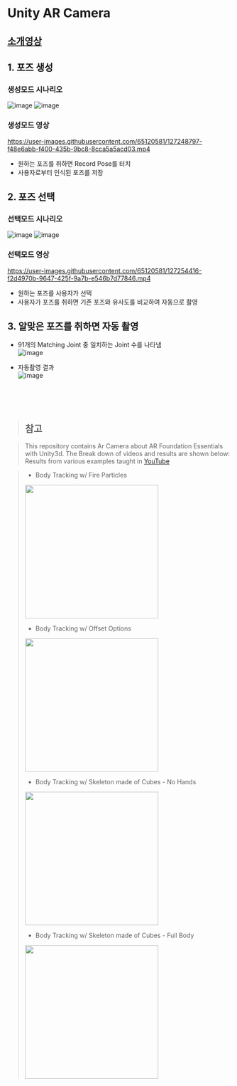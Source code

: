 # Unity AR Camera
## [소개영상](https://youtu.be/kEb_bIksutg)
## 1. 포즈 생성
### 생성모드 시나리오 <br>
![image](https://user-images.githubusercontent.com/65120581/127254134-d0d48fbe-392b-4d70-8581-ed0564c1c210.png)
![image](https://user-images.githubusercontent.com/65120581/127254156-3a8a434b-757d-4f46-b2f2-70ebdc74de8a.png)

### 생성모드 영상
https://user-images.githubusercontent.com/65120581/127248797-f48e6abb-f400-435b-9bc8-8cca5a5acd03.mp4


- 원하는 포즈를 취하면 Record Pose를 터치
- 사용자로부터 인식된 포즈를 저장


## 2. 포즈 선택

### 선택모드 시나리오 <br>
![image](https://user-images.githubusercontent.com/65120581/127254210-9c6f9ffb-b3fb-4ee7-9f72-e1859d7de558.png)
![image](https://user-images.githubusercontent.com/65120581/127254214-2cb21469-c95b-410c-8c2a-16b230641d8e.png)
### 선택모드 영상
https://user-images.githubusercontent.com/65120581/127254416-f2d4970b-9647-425f-9a7b-e546b7d77846.mp4


- 원하는 포즈를 사용자가 선택
- 사용자가 포즈를 취하면 기존 포즈와 유사도를 비교하여 자동으로 촬영

## 3. 알맞은 포즈를 취하면 자동 촬영
- 91개의 Matching Joint 중 일치하는 Joint 수를 나타냄 <br>
![image](https://user-images.githubusercontent.com/65120581/127255048-5e31c183-3cd9-4c46-8af3-99d578638415.png) <br>
                                                                                                                   

- 자동촬영 결과 <br>
![image](https://user-images.githubusercontent.com/65120581/127255211-8ff30165-18f5-404f-9268-5001226e4504.png)





<br>
<br>
<br>

> ## 참고

> This repository contains Ar Camera about AR Foundation Essentials with Unity3d. The Break down of videos and results are shown below: <br>
> Results from various examples taught in [YouTube](https://www.youtube.com/watch?v=Wnu0zm0elHU&list=PLQMQNmwN3FvzFLpLRxA8Xa1zRypFeVav5)

>- Body Tracking w/ Fire Particles
>
><img src="https://github.com/dilmerv/UnityARFoundationEssentials/blob/master/docs/images/bodytrackingfire.gif" width="300">
>
>- Body Tracking w/ Offset Options
>
><img src="https://github.com/dilmerv/UnityARFoundationEssentials/blob/master/docs/images/bodyTracking.gif" width="300">
>
>- Body Tracking w/ Skeleton made of Cubes - No Hands
>
><img src="https://github.com/dilmerv/UnityARFoundationEssentials/blob/master/docs/images/bodyTrackingCubes.gif" width="300">
>
>- Body Tracking w/ Skeleton made of Cubes - Full Body
>
><img src="https://github.com/dilmerv/UnityARFoundationEssentials/blob/master/docs/images/bodyTrackingCubesFull.gif" width="300">
